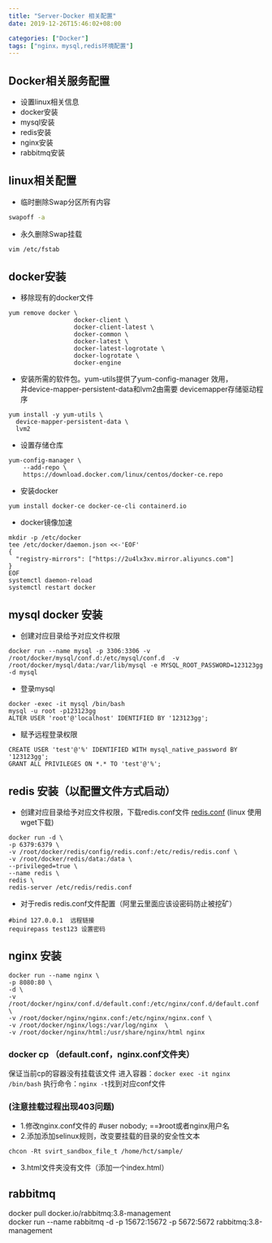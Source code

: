 ```yaml
---
title: "Server-Docker 相关配置"  
date: 2019-12-26T15:46:02+08:00  

categories: ["Docker"]
tags: ["nginx，mysql,redis环境配置"]
---
```

## Docker相关服务配置
- 设置linux相关信息
- docker安装
- mysql安装
- redis安装
- nginx安装
- rabbitmq安装
## linux相关配置
- 临时删除Swap分区所有内容
```bash
swapoff -a 
```
- 永久删除Swap挂载
```bash
vim /etc/fstab

```

## docker安装
- 移除现有的docker文件  
```linux
yum remove docker \
                  docker-client \
                  docker-client-latest \
                  docker-common \
                  docker-latest \
                  docker-latest-logrotate \
                  docker-logrotate \
                  docker-engine
```
- 安装所需的软件包。yum-utils提供了yum-config-manager 效用，  
并device-mapper-persistent-data和lvm2由需要 devicemapper存储驱动程序  
```linux
yum install -y yum-utils \
  device-mapper-persistent-data \
  lvm2
```
- 设置存储仓库  
```linux
yum-config-manager \
    --add-repo \
    https://download.docker.com/linux/centos/docker-ce.repo
```
- 安装docker  
```linux
yum install docker-ce docker-ce-cli containerd.io
```

- docker镜像加速  
```linux
mkdir -p /etc/docker
tee /etc/docker/daemon.json <<-'EOF'
{
  "registry-mirrors": ["https://2u4lx3xv.mirror.aliyuncs.com"]
}
EOF
systemctl daemon-reload
systemctl restart docker
```

## mysql docker 安装
- 创建对应目录给予对应文件权限
```docker
docker run --name mysql -p 3306:3306 -v /root/docker/mysql/conf.d:/etc/mysql/conf.d  -v /root/docker/mysql/data:/var/lib/mysql -e MYSQL_ROOT_PASSWORD=123123gg  -d mysql
```
- 登录mysql
```docker
docker -exec -it mysql /bin/bash  
mysql -u root -p123123gg
ALTER USER 'root'@'localhost' IDENTIFIED BY '123123gg';
```
- 赋予远程登录权限  
```mysql
CREATE USER 'test'@'%' IDENTIFIED WITH mysql_native_password BY '123123gg';
GRANT ALL PRIVILEGES ON *.* TO 'test'@'%';
```
## redis 安装（以配置文件方式启动）
- 创建对应目录给予对应文件权限，下载redis.conf文件
[redis.conf](http://download.redis.io/redis-stable/redis.conf) (linux 使用wget下载)
```docker
docker run -d \
-p 6379:6379 \
-v /root/docker/redis/config/redis.conf:/etc/redis/redis.conf \
-v /root/docker/redis/data:/data \
--privileged=true \
--name redis \
redis \
redis-server /etc/redis/redis.conf
```
- 对于redis redis.conf文件配置（阿里云里面应该设密码防止被挖矿）
```
#bind 127.0.0.1  远程链接
requirepass test123 设置密码
```
##  nginx 安装
```docker
docker run --name nginx \
-p 8080:80 \
-d \
-v /root/docker/nginx/conf.d/default.conf:/etc/nginx/conf.d/default.conf \
-v /root/docker/nginx/nginx.conf:/etc/nginx/nginx.conf \
-v /root/docker/nginx/logs:/var/log/nginx  \
-v /root/docker/nginx/html:/usr/share/nginx/html nginx
```
### docker cp （default.conf，nginx.conf文件夹）
保证当前cp的容器没有挂载该文件
进入容器：```docker exec -it nginx /bin/bash```
执行命令：``` nginx -t ```找到对应conf文件
### (注意挂载过程出现403问题)  
- 1.修改nginx.conf文件的 #user  nobody; ==》root或者nginx用户名
- 2.添加添加selinux规则，改变要挂载的目录的安全性文本
 ```linux 
 chcon -Rt svirt_sandbox_file_t /home/hct/sample/
```
- 3.html文件夹没有文件（添加一个index.html）

## rabbitmq
docker pull docker.io/rabbitmq:3.8-management  
docker run --name rabbitmq -d -p 15672:15672 -p 5672:5672 rabbitmq:3.8-management









